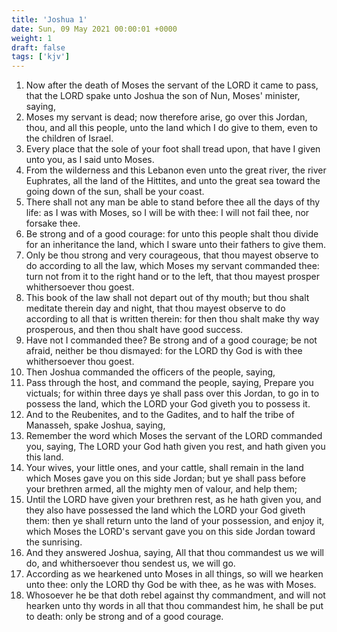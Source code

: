 ```yaml
---
title: 'Joshua 1'
date: Sun, 09 May 2021 00:00:01 +0000
weight: 1
draft: false
tags: ['kjv'] 
---
```


1. Now after the death of Moses the servant of the LORD it came to pass, that the LORD spake unto Joshua the son of Nun, Moses' minister, saying,
2. Moses my servant is dead; now therefore arise, go over this Jordan, thou, and all this people, unto the land which I do give to them, even to the children of Israel.
3. Every place that the sole of your foot shall tread upon, that have I given unto you, as I said unto Moses.
4. From the wilderness and this Lebanon even unto the great river, the river Euphrates, all the land of the Hittites, and unto the great sea toward the going down of the sun, shall be your coast.
5. There shall not any man be able to stand before thee all the days of thy life: as I was with Moses, so I will be with thee: I will not fail thee, nor forsake thee.
6. Be strong and of a good courage: for unto this people shalt thou divide for an inheritance the land, which I sware unto their fathers to give them.
7. Only be thou strong and very courageous, that thou mayest observe to do according to all the law, which Moses my servant commanded thee: turn not from it to the right hand or to the left, that thou mayest prosper whithersoever thou goest.
8. This book of the law shall not depart out of thy mouth; but thou shalt meditate therein day and night, that thou mayest observe to do according to all that is written therein: for then thou shalt make thy way prosperous, and then thou shalt have good success.
9. Have not I commanded thee? Be strong and of a good courage; be not afraid, neither be thou dismayed: for the LORD thy God is with thee whithersoever thou goest.
10. Then Joshua commanded the officers of the people, saying,
11. Pass through the host, and command the people, saying, Prepare you victuals; for within three days ye shall pass over this Jordan, to go in to possess the land, which the LORD your God giveth you to possess it.
12. And to the Reubenites, and to the Gadites, and to half the tribe of Manasseh, spake Joshua, saying,
13. Remember the word which Moses the servant of the LORD commanded you, saying, The LORD your God hath given you rest, and hath given you this land.
14. Your wives, your little ones, and your cattle, shall remain in the land which Moses gave you on this side Jordan; but ye shall pass before your brethren armed, all the mighty men of valour, and help them;
15. Until the LORD have given your brethren rest, as he hath given you, and they also have possessed the land which the LORD your God giveth them: then ye shall return unto the land of your possession, and enjoy it, which Moses the LORD's servant gave you on this side Jordan toward the sunrising.
16. And they answered Joshua, saying, All that thou commandest us we will do, and whithersoever thou sendest us, we will go.
17. According as we hearkened unto Moses in all things, so will we hearken unto thee: only the LORD thy God be with thee, as he was with Moses.
18. Whosoever he be that doth rebel against thy commandment, and will not hearken unto thy words in all that thou commandest him, he shall be put to death: only be strong and of a good courage.
